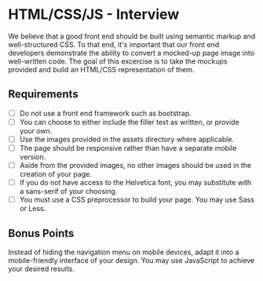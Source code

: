 # HTML/CSS/JS - Interview

We believe that a good front end should be built using semantic markup and well-structured CSS. To that end, it's important that our front end developers demonstrate the ability to convert a mocked-up page image into well-written code. The goal of this excercise is to take the mockups provided and build an HTML/CSS representation of them.

## Requirements

- [ ] Do not use a front end framework such as bootstrap.
- [ ] You can choose to either include the filler text as written, or provide your own.
- [ ] Use the images provided in the assets directory where applicable.
- [ ] The page should be responsive rather than have a separate mobile version.
- [ ] Aside from the provided images, no other images should be used in the creation of your page.
- [ ] If you do not have access to the Helvetica font, you may substitute with a sans-serif of your choosing.
- [ ] You must use a CSS preprocessor to build your page. You may use Sass or Less.

## Bonus Points

Instead of hiding the navigation menu on mobile devices, adapt it into a mobile-friendly interface of your design. You may use JavaScript to achieve your desired results.
